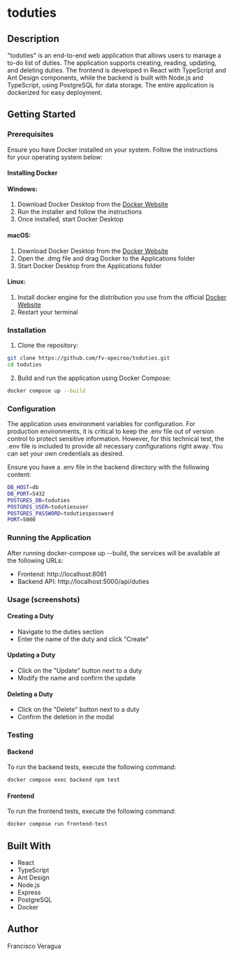 # toduties

## Description
"toduties" is an end-to-end web application that allows users to manage a to-do list of duties. The application supports creating, reading, updating, and deleting duties. The frontend is developed in React with TypeScript and Ant Design components, while the backend is built with Node.js and TypeScript, using PostgreSQL for data storage. The entire application is dockerized for easy deployment.

## Getting Started
### Prerequisites
Ensure you have Docker installed on your system. Follow the instructions for your operating system below:

#### Installing Docker
#### Windows:

1. Download Docker Desktop from the [Docker Website](https://docs.docker.com/desktop/install/windows-install/)
2. Run the installer and follow the instructions
3. Once installed, start Docker Desktop

#### macOS:

1. Download Docker Desktop from the [Docker Website](https://docs.docker.com/desktop/install/mac-install/)
2. Open the .dmg file and drag Docker to the Applications folder
3. Start Docker Desktop from the Applications folder

#### Linux:

1. Install docker engine for the distribution you use from the official [Docker Website](https://docs.docker.com/engine/install/)
2. Restart your terminal

### Installation

1. Clone the repository:
~~~bash
git clone https://github.com/fv-apeiroo/toduties.git
cd toduties
~~~

2. Build and run the application using Docker Compose:
~~~bash
docker compose up --build
~~~

### Configuration
The application uses environment variables for configuration. For production environments, it is critical to keep the .env file out of version control to protect sensitive information. However, for this technical test, the .env file is included to provide all necessary configurations right away. You can set your own credentials as desired.

Ensure you have a .env file in the backend directory with the following content:
~~~bash
DB_HOST=db
DB_PORT=5432
POSTGRES_DB=toduties
POSTGRES_USER=todutiesuser
POSTGRES_PASSWORD=todutiespassword
PORT=5000
~~~

### Running the Application
After running docker-compose up --build, the services will be available at the following URLs:

- Frontend: http://localhost:8081
- Backend API: http://localhost:5000/api/duties

### Usage (screenshots)
#### Creating a Duty
- Navigate to the duties section
- Enter the name of the duty and click "Create"

#### Updating a Duty
- Click on the "Update" button next to a duty
- Modify the name and confirm the update

#### Deleting a Duty
- Click on the "Delete" button next to a duty
- Confirm the deletion in the modal

### Testing
#### Backend
To run the backend tests, execute the following command:
~~~bash
docker compose exec backend npm test
~~~

#### Frontend
To run the frontend tests, execute the following command:
~~~bash
docker compose run frontend-test
~~~

## Built With
- React
- TypeScript
- Ant Design
- Node.js
- Express
- PostgreSQL
- Docker

## Author
Francisco Veragua